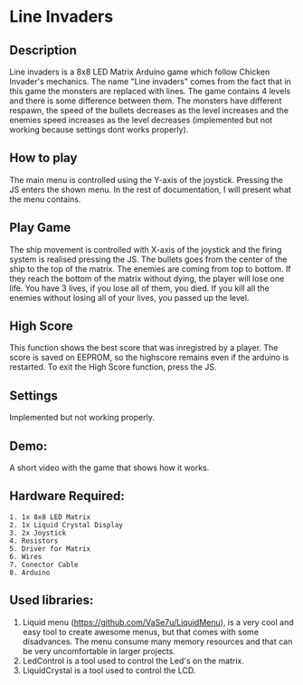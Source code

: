 # Line Invaders

## Description

   Line invaders is a 8x8 LED Matrix Arduino game which follow Chicken Invader's mechanics. The name "Line invaders" comes from the fact that in this game the monsters are replaced with lines. The game contains 4 levels and there is some difference between them. The monsters have different respawn, the speed of the bullets decreases as the level increases and the enemies speed increases as the level decreases (implemented but not working because settings dont works properly).
    
## How to play

   The main menu is controlled using the Y-axis of the joystick. Pressing the JS enters the shown menu. In the rest of documentation, I will present what the menu contains.
    
## Play Game
  
   The ship movement is controlled with X-axis of the joystick and the firing system is realised pressing the JS. The bullets goes from the center of the ship to the top of the matrix. The enemies are coming from top to bottom. If they reach the bottom of the matrix without dying, the player will lose one life. You have 3 lives, if you lose all of them, you died. If you kill all the enemies without losing all of your lives, you passed up the level.
    
## High Score
    
   This function shows the best score that was inregistred by a player. The score is saved on EEPROM, so the highscore remains even if the arduino is restarted. To exit the High Score function, press the JS.
    
## Settings

   Implemented but not working properly.
    
## Demo:

   A short video with the game that shows how it works.
 
## Hardware Required:

    1. 1x 8x8 LED Matrix
    2. 1x Liquid Crystal Display
    3. 2x Joystick
    4. Resistors
    5. Driver for Matrix
    6. Wires
    7. Conector Cable
    8. Arduino
    
## Used libraries:

   1. Liquid menu (https://github.com/VaSe7u/LiquidMenu),  is a very cool and easy tool to create awesome menus, but that comes with some disadvances. The menu consume many memory resources and that can be very uncomfortable in larger projects.
   2. LedControl is a tool used to control the Led's on the matrix.
   3. LiquidCrystal is a tool used to control the LCD.


  
  

